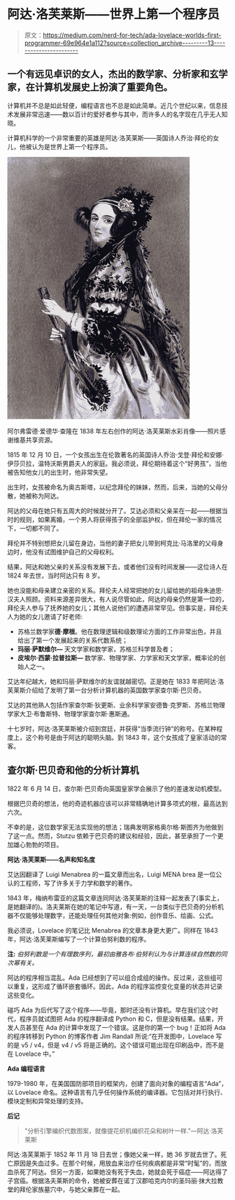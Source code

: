 # 阿达·洛芙莱斯——世界上第一个程序员

> 原文：<https://medium.com/nerd-for-tech/ada-lovelace-worlds-first-programmer-69e964e1a112?source=collection_archive---------13----------------------->

## 一个有远见卓识的女人，杰出的数学家、分析家和玄学家，在计算机发展史上扮演了重要角色。

计算机并不总是如此轻便，编程语言也不总是如此简单。近几个世纪以来，信息技术发展非常迅速——数以百计的爱好者参与其中，而许多人的名字现在几乎无人知晓。

计算机科学的一个非常重要的英雄是阿达·洛芙莱斯——英国诗人乔治·拜伦的女儿，他被认为是世界上第一个程序员。

![](img/f92ba0ddc85f504498cc1d882648b400.png)

阿尔弗雷德·爱德华·查隆在 1838 年左右创作的阿达·洛芙莱斯水彩肖像——照片感谢维基共享资源。

1815 年 12 月 10 日，一个女孩出生在伦敦著名的英国诗人乔治·戈登·拜伦和安娜·伊莎贝拉，温特沃斯男爵夫人的家庭。我必须说，拜伦期待着这个“好男孩”，当他被告知他女儿的出生时，他非常失望。

出生时，女孩被命名为奥古斯塔，以纪念拜伦的妹妹，然而，后来，当她的父母分散，她被称为阿达。

阿达的父母在她只有五周大的时候就分开了。艾达必须和父亲呆在一起——根据当时的规则，如果离婚，一个男人将获得孩子的全部监护权，但在拜伦一家的情况下，一切都不同了。

拜伦并不特别想把女儿留在身边，当他的妻子把女儿带到柯克比·马洛里的父母身边时，他没有试图维护自己的父母权利。

结果，阿达和她父亲的关系没有发展下去，或者他们没有时间发展——这位诗人在 1824 年去世，当时阿达只有 8 岁。

她也没能和母亲建立亲密的关系。拜伦夫人经常把她的女儿留给她的祖母朱迪思·汉夫人照顾。资料来源差异很大，有人说尽管如此，阿达的母亲仍然是第一位的，拜伦夫人参与了抚养她的女儿；其他人说他们的遭遇非常罕见。但事实是，拜伦夫人为她的女儿邀请了好老师:

*   苏格兰数学家**德·摩根**。他在数理逻辑和级数理论方面的工作非常出色，并且给出了第一个发展起来的关系代数系统；
*   **玛丽·萨默维尔—** 天文学家和数学家，苏格兰科学普及者；
*   **皮埃尔·西蒙·拉普拉斯—** 数学家、物理学家、力学家和天文学家，概率论的创始人之一。

艾达年纪越大，她和玛丽·萨默维尔的友谊就越密切。正是她在 1833 年把阿达·洛芙莱斯介绍给了发明了第一台分析计算机器的英国数学家查尔斯·巴贝奇。

艾达的其他熟人包括作家查尔斯·狄更斯、业余科学家安德鲁·克罗斯、苏格兰物理学家大卫·布鲁斯特、物理学家查尔斯·惠斯通。

十七岁时，阿达·洛芙莱斯被介绍到宫廷，并获得“当季流行钟”的称号。在某种程度上，这个称号是由于阿达的聪明头脑。到 1843 年，这个女孩成了皇家活动的常客。

## 查尔斯·巴贝奇**和他的分析计算机**

1822 年 6 月 14 日，查尔斯·巴贝奇向英国皇家学会展示了他的差速发动机模型。

根据巴贝奇的想法，他的奇迹机器应该可以非常精确地计算多项式的根，最高达到六次。

不幸的是，这位数学家无法实现他的想法；瑞典发明家格奥尔格·斯图齐为他做到了这一点。然而，Stutzu 依赖于巴贝奇的建议和经验，因此，甚至承担了一个更加雄心勃勃的项目。

**阿达·洛芙莱斯——名声和知名度**

艾达因翻译了 Luigi Menabrea 的一篇文章而出名，Luigi MENA brea 是一位公认的工程师，写了许多关于力学和数学的著作。

1843 年，梅纳布雷亚的这篇文章连同阿达·洛芙莱斯的注释一起发表了(事实上，是她翻译的)。洛夫莱斯在她的笔记中写道，有一天，一台类似于巴贝奇的分析机器不仅能够处理数字，还能处理任何其他对象:例如，创作音乐、绘画、公式。

我必须说，Lovelace 的笔记比 Menabrea 的文章本身更大更广。同样在 1843 年，阿达·洛芙莱斯编写了一个计算伯努利数的程序。

**注:** *伯努利数是一个有理数序列，最初由雅各布·伯努利认为与计算连续自然数的同次幂有关。*

阿达的程序相当混乱。Ada 已经想到了可以组合成组的操作。反过来，这些组可以重复，这形成了循环嵌套循环。因此，Ada 的程序监控变化变量的状态并记录这些变化。

碰巧 Ada 为后代写了这个程序——毕竟，那时还没有计算机。早在我们这个时代，程序员就试图把 Ada 的程序翻译成 Python 和 C，但是没有结果。结果，开发人员甚至在 Ada 的计算中发现了一个错误。这是你的第一个 bug！正如将 Ada 的程序转移到 Python 的博客作者 Jim Randall 所说:“在开发图中，Lovelace 写的是 v5 / v4，但是 v4 / v5 将是正确的。这个错误可能出现在印刷品中，而不是在 Lovelace 中。”

**Ada 编程语言**

1979-1980 年，在美国国防部项目的框架内，创建了面向对象的编程语言“Ada”，以 Lovelace 命名。这种语言有几乎任何操作系统的编译器。它包括对并行执行、模块定制和异常处理的支持。

**后记**

> "分析引擎编织代数图案，就像提花织机编织花朵和树叶一样."—阿达·洛芙莱斯

阿达·洛芙莱斯于 1852 年 11 月 18 日去世；像她父亲一样，她 36 岁就去世了。死亡原因是失血过多。在那个时候，用放血来治疗任何疾病都是非常“时髦”的，而放血杀死了阿达。但另一方面，如果她没有死于失血，她就会死于癌症——阿达得了子宫癌。根据洛夫莱斯的命令，她被安葬在诺丁汉郡哈克内尔的圣玛丽·抹大拉教堂的拜伦家族墓穴中，与她父亲葬在一起。